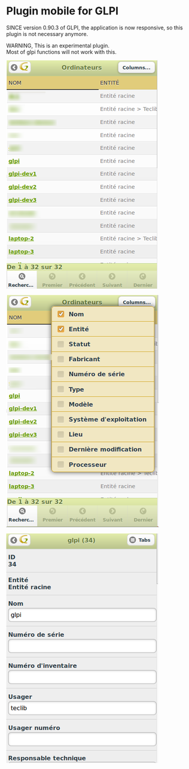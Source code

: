 Plugin mobile for GLPI
======

SINCE version 0.90.3 of GLPI, the application is now responsive, so this plugin is not necessary anymore.

WARNING, This is an experimental plugin.   
Most of glpi functions will not work with this.

![List of computer](/screenshots/0.84/computer_list.png "List of computer")

![Computer Columns](/screenshots/0.84/computer_list_2.png "Computer Columns")

![Detailed view of a computer](/screenshots/0.84/computer_view.png "Detailed view of a computer")
